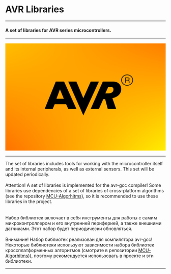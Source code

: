 # AVR Libraries
___

#### A set of libraries for AVR series microcontrollers.

___

<img src="/resources/logo.png" alt="AVR logo"/>

___
    
The set of libraries includes tools for working with the microcontroller itself and its internal peripherals, as well as external sensors. This set will be updated periodically.
<br>
<br>
Attention! A set of libraries is implemented for the avr-gcc compiler! Some libraries use dependencies of a set of libraries of cross-platform algorithms (see the repository [MCU-Algorhitms](https://github.com/dippinest/MCU-Algorhitms)), so it is recommended to use these libraries in the project.
<br>
<br>
<br>
Набор библиотек включает в себя инструменты для работы с самим микроконтроллером и его внутренней периферией, а также внешними датчиками. Этот набор будет периодически обновляться.
<br>
<br>
Внимание! Набор библиотек реализован для компилятора avr-gcc! Некоторые библиотеки используют зависимости набора библиотек кроссплатформенных алгоритмов (смотрите в репозитории [MCU-Algorhitms](https://github.com/dippinest/MCU-Algorhitms))), поэтому рекомендуется использовать в проекте и эти библиотеки.

___
